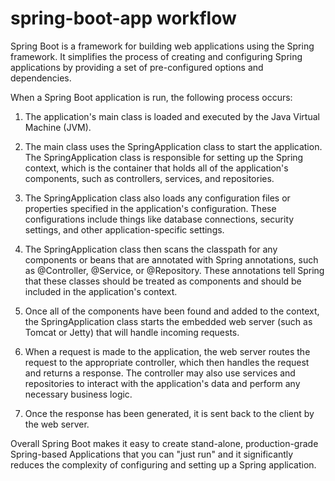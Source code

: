 # spring-boot-app workflow

Spring Boot is a framework for building web applications using the Spring framework. It simplifies the process of creating and configuring Spring applications by providing a set of pre-configured options and dependencies.

When a Spring Boot application is run, the following process occurs:

1. The application's main class is loaded and executed by the Java Virtual Machine (JVM).

2. The main class uses the SpringApplication class to start the application. The SpringApplication class is responsible for setting up the Spring context, which is the container that holds all of the application's components, such as controllers, services, and repositories.

3. The SpringApplication class also loads any configuration files or properties specified in the application's configuration. These configurations include things like database connections, security settings, and other application-specific settings.

4. The SpringApplication class then scans the classpath for any components or beans that are annotated with Spring annotations, such as @Controller, @Service, or @Repository. These annotations tell Spring that these classes should be treated as components and 
should be included in the application's context.

5. Once all of the components have been found and added to the context, the SpringApplication class starts the embedded web server (such as Tomcat or Jetty) that will handle incoming requests.

6. When a request is made to the application, the web server routes the request to the appropriate controller, which then handles the request and returns a response. The controller may also use services and repositories to interact with the application's data and perform any necessary business logic.

7. Once the response has been generated, it is sent back to the client by the web server.

Overall Spring Boot makes it easy to create stand-alone, production-grade Spring-based Applications that you can "just run" and it significantly reduces the complexity of configuring and setting up a Spring application.
